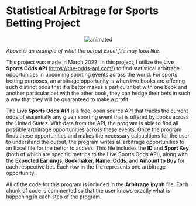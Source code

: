 # Statistical Arbitrage for Sports Betting Project

<p align="center">
  <img src="https://user-images.githubusercontent.com/113403062/190924275-629eaf18-183c-4781-81a2-fd0337143ba9.jpg" alt="animated"/>
</p>

*Above is an example of what the output Excel file may look like.*

This project was made in March 2022. In this project, I utilize the **Live Sports Odds API** (https://the-odds-api.com/) to find statistical arbitrage opportunities in upcoming sporting events across the world. For sports betting purposes, an arbitrage opportunity is when two books are offering such distinct odds that if a bettor makes a particular bet with one book and another particular bet with the other book, they can hedge their bets in such a way that they will be guaranteed to make a profit. 

The **Live Sports Odds API** is a free, open source API that tracks the current odds of essentially any given sporting event that is offered by books across the United States. With data from the API, the program is able to find all possible artbitrage opportunities across these events. Once the program finds these opportunities and makes the necessary calcualtions for the user to understand the output, the program writes all arbitrage opportunities to an Excel file for the bettor to access. This file includes the **ID** and **Sport Key** (both of which are specific metrics to the Live Sports Odds API), along with the **Expected Earnings, Bookmaker, Name, Odds**, and **Amount to Buy** for each respective bet. Each row in the file represents one artbitrage opportunity.

All of the code for this program is included in the **Arbitrage.ipynb** file. Each chunk of code is commented so that the user knows exactly what is happening in each step of the program.
